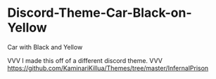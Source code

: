# Discord-Theme-Car-Black-on-Yellow
Car with Black and Yellow

VVV I made this off of a different discord theme. VVV
https://github.com/KaminariKillua/Themes/tree/master/InfernalPrison
